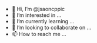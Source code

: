 - 👋 Hi, I’m @jsaoncppic
- 👀 I’m interested in ...
- 🌱 I’m currently learning ...
- 💞️ I’m looking to collaborate on ...
- 📫 How to reach me ...

<!---
jsaoncppic/jsaoncppic is a ✨ special ✨ repository because its `README.md` (this file) appears on your GitHub profile.
You can click the Preview link to take a look at your changes.
--->
